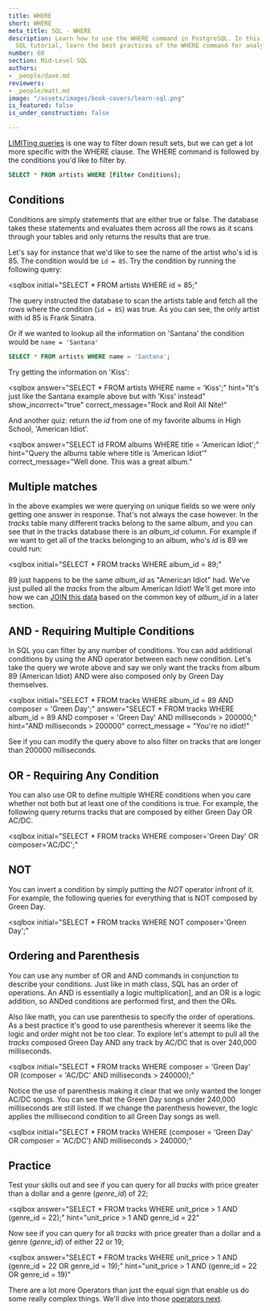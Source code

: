 ```yaml
---
title: WHERE
short: WHERE
meta_title: SQL - WHERE
description: Learn how to use the WHERE command in PostgreSQL. In this interactive
  SQL tutorial, learn the best practices of the WHERE command for analysis and exploration.
number: 60
section: Mid-Level SQL
authors:
- _people/dave.md
reviewers:
- _people/matt.md
image: "/assets/images/book-covers/learn-sql.png"
is_featured: false
is_under_construction: false

---
```

[LIMITing queries](../limit/) is one way to filter down result sets, but we can get a lot more specific with the WHERE clause.  The WHERE command is followed by the conditions you'd like to filter by.

```sql
SELECT * FROM artists WHERE [Filter Conditions];
```

## Conditions

Conditions are simply statements that are either true or false.  The database takes these statements and evaluates them across all the rows as it scans through your tables and only returns the results that are true.

Let's say for instance that we'd like to see the name of the artist who's id is 85.  The condition would be `id = 85`.  Try the condition by running the following query:

<sqlbox
initial="SELECT * FROM artists WHERE id = 85;"

> </sqlbox>

The query instructed the database to scan the artists table and fetch all the rows where the condition (`id = 85`) was true.  As you can see, the only artist with id 85 is Frank Sinatra.

Or if we wanted to lookup all the information on 'Santana' the condition would be `name = 'Santana'`

```sql
SELECT * FROM artists WHERE name = 'Santana';
```

Try getting the information on 'Kiss':

<sqlbox
answer="SELECT * FROM artists WHERE name = 'Kiss';"
hint="It's just like the Santana example above but with 'Kiss' instead"
show_incorrect="true"
correct_message="Rock and Roll All Nite!"

> </sqlbox>

And another quiz: return the _id_ from one of my favorite albums in High School, 'American Idiot'.

<sqlbox
answer="SELECT id FROM albums WHERE title = 'American Idiot';"
hint="Query the albums table where title is 'American Idiot'"
correct_message="Well done.  This was a great album."

> </sqlbox>

## Multiple matches

In the above examples we were querying on unique fields so we were only getting one answer in response.  That's not always the case however.  In the _tracks_ table many different tracks belong to the same album, and you can see that in the tracks database there is an _album_id_ column.  For example if we want to get all of the tracks belonging to an album, who's _id_ is 89 we could run:

<sqlbox
initial="SELECT * FROM tracks WHERE album_id = 89;"

> </sqlbox>

89 just happens to be the same _album_id_ as "American Idiot" had.  We've just pulled all the _tracks_ from the album American Idiot!  We'll get more into how we can [JOIN this data](/learn-sql/joins/) based on the common key of _album_id_ in a later section.

## AND - Requiring Multiple Conditions

In SQL you can filter by any number of conditions.  You can add additional conditions by using the AND operator between each new condition.  Let's take the query we wrote above and say we only want the tracks from album 89 (American Idiot) AND were also composed only by Green Day themselves.

<sqlbox
initial="SELECT * FROM tracks WHERE album_id = 89 AND composer = 'Green Day';"
answer="SELECT * FROM tracks WHERE album_id = 89 AND composer = 'Green Day' AND milliseconds > 200000;"
hint="AND milliseconds > 200000"
correct_message = "You're no idiot!"

> </sqlbox>

See if you can modify the query above to also filter on tracks that are longer than 200000 milliseconds.

## OR - Requiring Any Condition

You can also use OR to define multiple WHERE conditions when you care whether not both but at least one of the conditions is true.  For example, the following query returns tracks that are composed by either Green Day OR AC/DC.

<sqlbox
initial="SELECT * FROM tracks WHERE composer='Green Day' OR composer='AC/DC';"

> </sqlbox>

## NOT

You can invert a condition by simply putting the _NOT_ operator infront of it.  For example, the following queries for everything that is NOT composed by Green Day.

<sqlbox
initial="SELECT * FROM tracks WHERE NOT composer='Green Day';"

> </sqlbox>

## Ordering and Parenthesis

You can use any number of OR and AND commands in conjunction to describe your conditions.  Just like in math class, SQL has an order of operations.  An AND is essentially a logic multiplication\], and an OR is a logic addition, so ANDed conditions are performed first, and then the ORs.

Also like math, you can use parenthesis to specify the order of operations.  As a best practice it's good to use parenthesis wherever it seems like the logic and order might not be too clear. To explore let's attempt to pull all the _tracks_ composed Green Day AND any track by AC/DC that is over 240,000 milliseconds.

<sqlbox
initial="SELECT * FROM tracks WHERE composer = 'Green Day' OR (composer = 'AC/DC' AND milliseconds > 240000);"

> </sqlbox>

Notice the use of parenthesis making it clear that we only wanted the longer AC/DC songs.  You can see that the Green Day songs under 240,000 milliseconds are still listed.  If we change the parenthesis however, the logic applies the millisecond condition to all Green Day songs as well.

<sqlbox
initial="SELECT * FROM tracks WHERE (composer = 'Green Day' OR composer = 'AC/DC') AND milliseconds > 240000;"

> </sqlbox>

## Practice

Test your skills out and see if you can query for all _tracks_ with price greater than a dollar and a genre (_genre_id_) of  22;

<sqlbox
answer="SELECT * FROM tracks WHERE unit_price > 1 AND (genre_id = 22);"
hint="unit_price > 1 AND genre_id = 22"

> </sqlbox>

Now see if you can query for all _tracks_ with price greater than a dollar and a genre (_genre_id_) of either 22 or 19;

<sqlbox
answer="SELECT * FROM tracks WHERE unit_price > 1 AND (genre_id = 22 OR genre_id = 19);"
hint="unit_price > 1 AND (genre_id = 22 OR genre_id = 19)"

> </sqlbox>

There are a lot more Operators than just the equal sign that enable us do some really complex things.  We'll dive into those [operators next](../operators/).